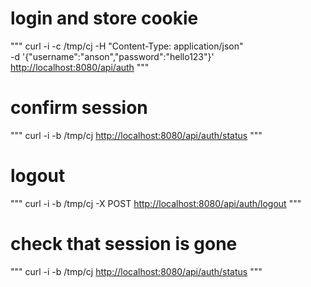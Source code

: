 # login and store cookie

"""
curl -i -c /tmp/cj -H "Content-Type: application/json" \
 -d '{"username":"anson","password":"hello123"}' \
 <http://localhost:8080/api/auth>
"""

# confirm session

"""
curl -i -b /tmp/cj <http://localhost:8080/api/auth/status>
"""

# logout

"""
curl -i -b /tmp/cj -X POST <http://localhost:8080/api/auth/logout>
"""

# check that session is gone

"""
curl -i -b /tmp/cj <http://localhost:8080/api/auth/status>
"""
